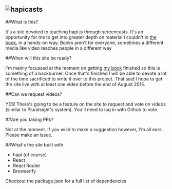 ![hapicasts](https://hapicasts.s3.amazonaws.com/logo.png)
----
##What is this?

It's a site devoted to teaching hapi.js through screencasts. It's an opportunity for me to get into greater depth on material I couldn't in [the book](http://manning.com/harrison), in a hands-on way. Books aren't for everyone, sometimes a different media like video reaches people in a different way

##When will this site be ready?

I'm mainly focussed at the moment on getting [my book](http://manning.com/harrison) finished so this is something of a backburner. Once that's finished I will be able to devote a lot of the time sacrificed to write it over to this project. That said I hope to get the site live with at least one video before the end of August 2015.

##Can we request videos?

YES! There's going to be a feature on the site to request and vote on videos (similar to Pluralsight's system). You'll need to log in with Github to vote.

##Are you taking PRs?

Not at the moment. If you wish to make a suggestion however, I'm all ears. Please make an issue.

##What's the site built with

- hapi (of course)
- React
- React Router
- Browserify

Checkout the package.json for a full list of dependencies
